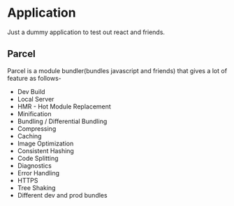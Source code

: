 # Application

Just a dummy application to test out react and friends.

## Parcel

Parcel is a module bundler(bundles javascript and friends) that gives a lot of feature as follows-

- Dev Build
- Local Server
- HMR - Hot Module Replacement
- Minification
- Bundling / Differential Bundling
- Compressing
- Caching
- Image Optimization
- Consistent Hashing
- Code Splitting
- Diagnostics
- Error Handling
- HTTPS
- Tree Shaking
- Different dev and prod bundles